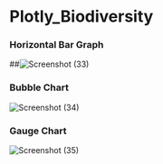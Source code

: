 # Plotly_Biodiversity
### Horizontal Bar Graph
##![Screenshot (33)](https://user-images.githubusercontent.com/109995136/199577766-ba87e975-d269-433b-b14a-418c66283a20.png)
### Bubble Chart
![Screenshot (34)](https://user-images.githubusercontent.com/109995136/199577877-cd5249f4-6e24-4ab1-a0a9-72ca59ea8ffe.png)
### Gauge Chart
![Screenshot (35)](https://user-images.githubusercontent.com/109995136/199577946-270613a4-9ea5-4d6b-8377-639d5960b5f3.png)
